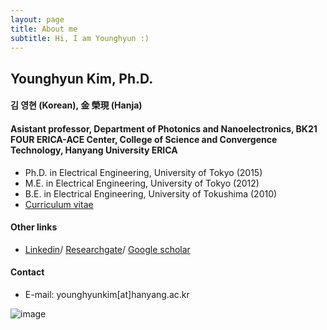 ```yaml
---
layout: page
title: About me
subtitle: Hi, I am Younghyun :)
---
```


## Younghyun Kim, Ph.D.
#### 김 영현 (Korean), 金 榮現 (Hanja)
#### Asistant professor, Department of Photonics and Nanoelectronics, BK21 FOUR ERICA-ACE Center, College of Science and Convergence Technology, Hanyang University ERICA
- Ph.D. in Electrical Engineering, University of Tokyo (2015)
- M.E. in Electrical Engineering, University of Tokyo (2012) 
- B.E. in Electrical Engineering, University of Tokushima (2010)
- [Curriculum vitae](https://yh2424.github.io/cv)

#### Other links
- [Linkedin](https://www.linkedin.com/in/younghyun-kim-6806b5119)/  [Researchgate](https://www.researchgate.net/profile/Younghyun_Kim4)/ [Google scholar](https://scholar.google.com/citations?user=-X-RZCgAAAAJ&hl=en)

#### Contact
- E-mail: younghyunkim[at]hanyang.ac.kr

![image](https://user-images.githubusercontent.com/32427749/127579757-95fe1d97-7820-4485-acfe-42483abd727e.png)

